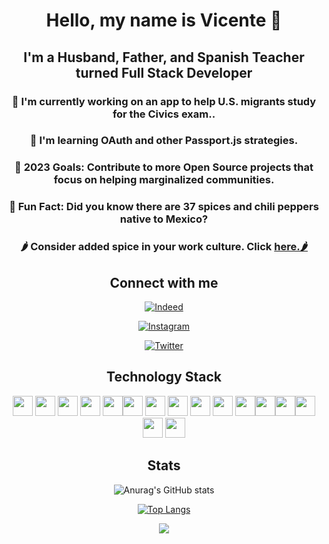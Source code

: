 <h1 align=center>Hello, my name is Vicente 👋</h1>

<h2 align=center> I'm a Husband, Father, and Spanish Teacher turned Full Stack Developer</h2>

 <h3 align=center> 🌮 I'm currently working on an app to help U.S. migrants study for the Civics exam.. </h3>
 
 <h3 align=center> 🌮 I'm learning OAuth and other Passport.js strategies. </h3>
 
 <h3 align=center> 🌮 2023 Goals: Contribute to more Open Source projects that focus on helping marginalized communities. </h3>
 
 <h3 align=center>🌮 Fun Fact: Did you know there are 37 spices and chili peppers native to Mexico?</h3>
  
  <h3 align=center>🌶️ Consider added spice in your work culture. Click <a href="https://www.linkedin.com/in/swevicentecontreras/#gh-dark-mode-only">here.🌶️</a></h3>

  

<h2 align=center> Connect with me </h2>

<section align=center> 
  
<a  href="https://www.linkedin.com/in/swevicentecontreras/#gh-dark-mode-only">![Indeed](https://img.shields.io/badge/indeed-003A9B?style=for-the-badge&logo=indeed&logoColor=white)</a>

<a  href="https://www.instagram.com/vicentecontreras_/#gh-dark-mode-only">![Instagram](https://img.shields.io/badge/Instagram-%23E4405F.svg?style=for-the-badge&logo=Instagram&logoColor=white)</a>
  
 <a  href="https://twitter.com/VicContrerasSWE">![Twitter](https://img.shields.io/badge/Twitter-%231DA1F2.svg?style=for-the-badge&logo=Twitter&logoColor=white)</a>
  
  


  <h2>Technology Stack </h2>


<img height="32" width="32" src="https://cdn.simpleicons.org/html5" /> <img height="32" width="32" src="https://cdn.simpleicons.org/css3" />
<img height="32" width="32" src="https://cdn.simpleicons.org/javascript" /> <img height="32" width="32" src="https://cdn.simpleicons.org/typescript" />
<img height="32" width="32" src="https://cdn.simpleicons.org/react" /><img height="32" width="32" src="https://cdn.simpleicons.org/redux" />
 <img height="32" width="32" src="https://cdn.simpleicons.org/bootstrap" />
 <img height="32" width="32" src="https://cdn.simpleicons.org/tailwindcss" />
<img height="32" width="32" src="https://cdn.simpleicons.org/threedotjs/white" />
<img height="32" width="32" src="https://cdn.simpleicons.org/node.js" /> <img height="32" width="32" src="https://cdn.simpleicons.org/express/white" /><img height="32" width="32" src="https://cdn.simpleicons.org/mongodb" /><img height="32" width="32" src="https://cdn.simpleicons.org/passport" /><img height="32" width="32" src="https://cdn.simpleicons.org/npm" /> <img height="32" width="32" src="https://cdn.simpleicons.org/nodemon" /> <img height="32" width="32" src="https://cdn.simpleicons.org/heroku" />
</section>

<h2 align=center >Stats</h2>

 

<section align=center>
         
![Anurag's GitHub stats](https://github-readme-stats.vercel.app/api?username=VicenteContreras19&show_icons=true&theme=radical)

</section>
      

 <section align=center>      

[![Top Langs](https://github-readme-stats.vercel.app/api/top-langs/?username=VicenteContreras19&theme=radical)](https://github.com/anuraghazra/github-readme-stats&theme=tokyonight)


<img src="https://www.codewars.com/users/VicenteContreras96/badges/large"/>
</section>        
 <br />       
<section align=center>


  </section>

